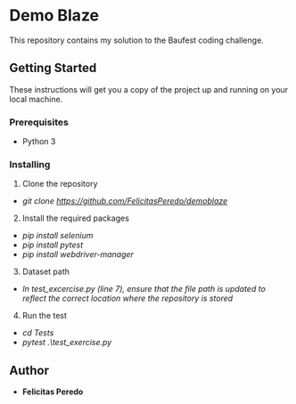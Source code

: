 # Demo Blaze 

This repository contains my solution to the Baufest coding challenge.

## Getting Started

These instructions will get you a copy of the project up and running on your local machine.

### Prerequisites

- Python 3

### Installing

1. Clone the repository

- _git clone https://github.com/FelicitasPeredo/demoblaze_

2. Install the required packages

- _pip install selenium_
- _pip install pytest_
- _pip install webdriver-manager_

3. Dataset path

- _In test_excercise.py (line 7), ensure that the file path is updated to reflect the correct location where the repository is stored_

4. Run the test

- _cd Tests_
- _pytest .\test_exercise.py_

## Author

- **Felicitas Peredo**
